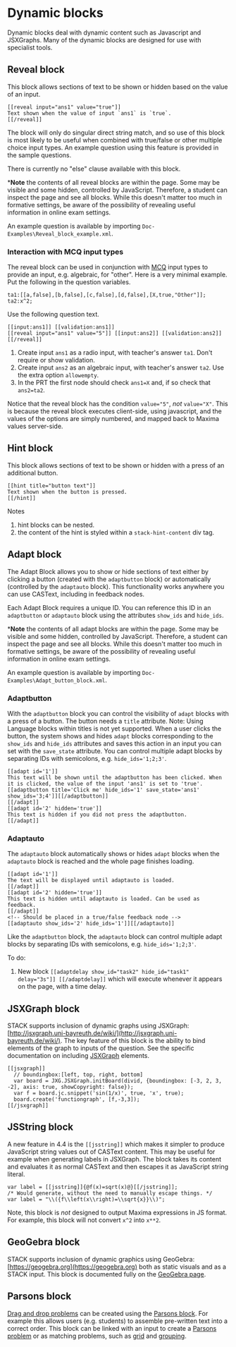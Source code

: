 # Dynamic blocks

Dynamic blocks deal with dynamic content such as Javascript and JSXGraphs.  Many of the dynamic blocks are designed for use with specialist tools.

## Reveal block ##

This block allows sections of text to be shown or hidden based on the value of an input.

```
[[reveal input="ans1" value="true"]]
Text shown when the value of input `ans1` is `true`.
[[/reveal]]
```

The block will only do singular direct string match, and so use of this block is most likely to be useful when combined with true/false or other multiple choice input types.  An example question using this feature is provided in the sample questions.

There is currently no "else" clause available with this block.

***Note** the contents of all reveal blocks are within the page.  Some may be visible and some hidden, controlled by JavaScript.  Therefore, a student can inspect the page and see all blocks.  While this doesn't matter too much in formative settings, be aware of the possibility of revealing useful information in online exam settings.

An example question is available by importing `Doc-Examples\Reveal_block_example.xml`.

### Interaction with MCQ input types

The reveal block can be used in conjunction with [MCQ](../../Authoring/Inputs/Multiple_choice_input.md) input types to provide an input, e.g. algebraic, for "other".  Here is a very minimal example.  Put the following in the question variables.

    ta1:[[a,false],[b,false],[c,false],[d,false],[X,true,"Other"]];
    ta2:x^2;

Use the following question text.

    [[input:ans1]] [[validation:ans1]]
    [[reveal input="ans1" value="5"]] [[input:ans2]] [[validation:ans2]] [[/reveal]]

1. Create input `ans1` as a radio input, with teacher's answer `ta1`.  Don't require or show validation.
2. Create input `ans2` as an algebraic input, with teacher's answer `ta2`.  Use the extra option `allowempty`.
3. In the PRT the first node should check `ans1=X` and, if so check that `ans2=ta2`.

Notice that the reveal block has the condition `value="5"`, _not_ `value="X"`.  This is because the reveal block executes client-side, using javascript, and the values of the options are simply numbered, and mapped back to Maxima values server-side.

## Hint block ##

This block allows sections of text to be shown or hidden with a press of an additional button.

```
[[hint title="button text"]]
Text shown when the button is pressed.
[[/hint]]
```

Notes

1. hint blocks can be nested.
2. the content of the hint is styled within a `stack-hint-content` div tag.

## Adapt block ##

The Adapt Block allows you to show or hide sections of text either by clicking a button (created with the `adaptbutton` block) or automatically (controlled by the `adaptauto` block). This functionality works anywhere you can use CASText, including in feedback nodes.

Each Adapt Block requires a unique ID. You can reference this ID in an `adaptbutton` or `adaptauto` block using the attributes `show_ids` and `hide_ids`.

***Note** the contents of all adapt blocks are within the page.  Some may be visible and some hidden, controlled by JavaScript.  Therefore, a student can inspect the page and see all blocks.  While this doesn't matter too much in formative settings, be aware of the possibility of revealing useful information in online exam settings.

An example question is available by importing `Doc-Examples\Adapt_button_block.xml`.

### Adaptbutton

With the `adaptbutton` block you can control the visibility of `adapt` blocks with a press of a button. The button needs a `title` attribute. Note: Using Language blocks within titles is not yet supported.
When a user clicks the button, the system shows and hides `adapt` blocks corresponding to the `show_ids` and `hide_ids` attributes and saves this action in an input you can set with the `save_state` attribute.
You can control multiple adapt blocks by separating IDs with semicolons, e.g. `hide_ids='1;2;3'`.

```
[[adapt id='1']]
This text will be shown until the adaptbutton has been clicked. When it is clicked, the value of the input 'ans1' is set to 'true'.
[[adaptbutton title='Click me' hide_ids='1' save_state='ans1' show_ids='3;4']][[/adaptbutton]]
[[/adapt]]
[[adapt id='2' hidden='true']]
This text is hidden if you did not press the adaptbutton.
[[/adapt]]
```

### Adaptauto

The `adaptauto` block automatically shows or hides `adapt` blocks when the `adaptauto` block is reached and the whole page finishes loading.

```
[[adapt id='1']]
The text will be displayed until adaptauto is loaded.
[[/adapt]]
[[adapt id='2' hidden='true']]
This text is hidden until adaptauto is loaded. Can be used as feedback.
[[/adapt]]
<!-- Should be placed in a true/false feedback node -->
[[adaptauto show_ids='2' hide_ids='1']][[/adaptauto]]
```

Like the `adaptbutton` block, the `adaptauto` block can control multiple adapt blocks by separating IDs with semicolons, e.g. `hide_ids='1;2;3'`.

To do: 
1. New block `[[adaptdelay show_id="task2" hide_id="task1" delay="3s"]] [[/adaptdelay]]` which will execute whenever it appears on the page, with a time delay.


## JSXGraph block ##

STACK supports inclusion of dynamic graphs using JSXGraph: [http://jsxgraph.uni-bayreuth.de/wiki/](http://jsxgraph.uni-bayreuth.de/wiki/). The key feature of this block is the ability to bind elements of the graph to inputs of the question. See the specific documentation on including [JSXGraph](../../Specialist_tools/JSXGraph/index.md) elements.

    [[jsxgraph]]
      // boundingbox:[left, top, right, bottom]
      var board = JXG.JSXGraph.initBoard(divid, {boundingbox: [-3, 2, 3, -2], axis: true, showCopyright: false});
      var f = board.jc.snippet('sin(1/x)', true, 'x', true);
      board.create('functiongraph', [f,-3,3]);
    [[/jsxgraph]]

## JSString block ##

A new feature in 4.4 is the `[[jsstring]]` which makes it simpler to produce JavaScript string values out of CASText content. This may be useful for example when generating labels in JSXGraph. The block takes its content and evaluates it as normal CASText and then escapes it as JavaScript string literal.

```
var label = [[jsstring]]{@f(x)=sqrt(x)@}[[/jsstring]];
/* Would generate, without the need to manually escape things. */
var label = "\\({f\\left(x\\right)=\\sqrt{x}}\\)";
```

Note, this block is _not_ designed to output Maxima expressions in JS format. For example, this block will not convert `x^2` into `x**2`.

## GeoGebra block ##

STACK supports inclusion of dynamic graphics using GeoGebra: [https://geogebra.org](https://geogebra.org) both as static visuals and as a STACK input.  This block is documented fully on the [GeoGebra page](../../Specialist_tools/GeoGebra/index.md).

## Parsons block ##

[Drag and drop problems](../../Specialist_tools/Drag_and_drop/index.md) can be created using the [Parsons block](../../Specialist_tools/Drag_and_drop/Question_block.md).  For example this allows users (e.g. students) to assemble pre-written text into a correct order.  This block can be linked with an input to create a [Parsons problem](../../Specialist_tools/Drag_and_drop/Parsons.md) or as matching problems, such as [grid](../../Specialist_tools/Drag_and_drop/Grid.md) and [grouping](../../Specialist_tools/Drag_and_drop/Grouping.md).
